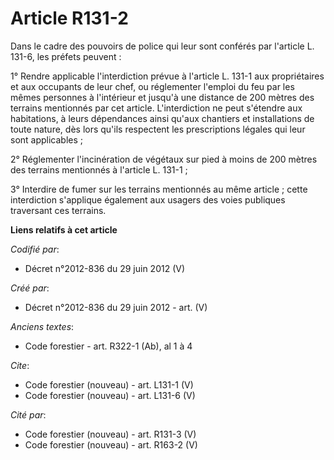 # Article R131-2

Dans le cadre des pouvoirs de police qui leur sont conférés par l'article L. 131-6, les préfets peuvent :

1° Rendre applicable l'interdiction prévue à l'article L. 131-1 aux propriétaires et aux occupants de leur chef, ou
réglementer l'emploi du feu par les mêmes personnes à l'intérieur et jusqu'à une distance de 200 mètres des terrains
mentionnés par cet article. L'interdiction ne peut s'étendre aux habitations, à leurs dépendances ainsi qu'aux chantiers et
installations de toute nature, dès lors qu'ils respectent les prescriptions légales qui leur sont applicables ;

2° Réglementer l'incinération de végétaux sur pied à moins de 200 mètres des terrains mentionnés à l'article L. 131-1 ;

3° Interdire de fumer sur les terrains mentionnés au même article ; cette interdiction s'applique également aux usagers des
voies publiques traversant ces terrains.

**Liens relatifs à cet article**

_Codifié par_:

  - Décret n°2012-836 du 29 juin 2012 (V)

_Créé par_:

  - Décret n°2012-836 du 29 juin 2012 - art. (V)

_Anciens textes_:

  - Code forestier - art. R322-1 (Ab), al 1 à 4

_Cite_:

  - Code forestier (nouveau) - art. L131-1 (V)
  - Code forestier (nouveau) - art. L131-6 (V)

_Cité par_:

  - Code forestier (nouveau) - art. R131-3 (V)
  - Code forestier (nouveau) - art. R163-2 (V)

